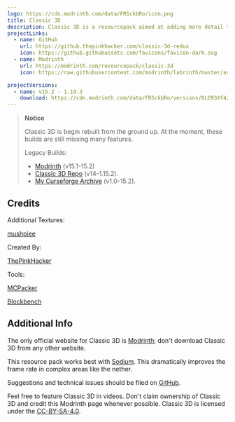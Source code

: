 ```yaml
---
logo: https://cdn.modrinth.com/data/FRSckbRo/icon.png
title: Classic 3D
description: Classic 3D is a resourcepack aimed at adding more detail to the models in Minecraft while preserving the overall look and feel.
projectLinks:
  - name: GitHub
    url: https://github.thepinkhacker.com/classic-3d-redux
    icon: https://github.githubassets.com/favicons/favicon-dark.svg
  - name: Modrinth
    url: https://modrinth.com/resourcepack/classic-3d
    icon: https://raw.githubusercontent.com/modrinth/labrinth/master/assets/logo.svg

projectVersions:
  - name: v15.2 - 1.19.3
    download: https://cdn.modrinth.com/data/FRSckbRo/versions/8LO93Xf4/%C2%A76%C2%A7lClassic%203D%20v15.2%20-%201.19.zip
---
```


> **Notice**
>
> Classic 3D is begin rebuilt from the ground up.
> At the moment, these builds are still missing many features.
>
> Legacy Builds:
>
> - [Modrinth](https://modrinth.com/resourcepack/classic-3d/versions?c=release) (v15.1-15.2)
> - [Classic 3D Repo](https://github.thepinkhacker.com/Classic-3D/releases) (v14-1.15.2).
> - [My Curseforge Archive](https://github.thepinkhacker.com/curseforge) (v1.0-15.2).

## Credits

Additional Textures:

[mushpiee](https://www.instagram.com/mushpiee/)

Created By:

[ThePinkHacker](https://thepinkhacker.com/)

Tools:

[MCPacker](https://github.thepinkhacker.com/mcpacker)

[Blockbench](https://www.blockbench.net)

## Additional Info

The only official website for Classic 3D is [Modrinth](https://modrinth.com/resourcepack/classic-3d); don't download Classic 3D from any other website.

This resource pack works best with [Sodium](https://modrinth.com/mod/sodium). This dramatically improves the frame rate in complex areas like the nether.

Suggestions and technical issues should be filed on [GitHub](https://github.thepinkhacker.com/classic-3d-redux/issues).

Feel free to feature Classic 3D in videos. Don't claim ownership of Classic 3D and credit this Modrinth page whenever possible. Classic 3D is licensed under the [CC-BY-SA-4.0](https://github.thepinkhacker.com/classic-3d-redux/blob/main/LICENSE.md).

